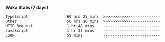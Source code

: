 
<b>Waka Stats (7 days)</b>

<!--START_SECTION:waka-->

```txt
TypeScript                 60 hrs 25 mins  >>>>>>>>>>>>-------------   48.57 %
Other                      56 hrs 16 mins  >>>>>>>>>>>--------------   45.23 %
HTTP Request               1 hr 48 mins    -------------------------   01.45 %
JavaScript                 1 hr 37 mins    -------------------------   01.31 %
JSON                       59 mins         -------------------------   00.79 %
```

<!--END_SECTION:waka-->
